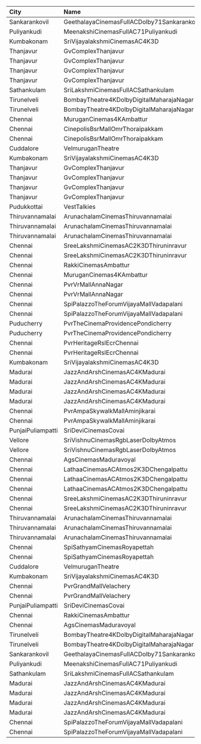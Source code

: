 | City              | Name                                        |  Time | Type         | Price | Capacity | Booked |
| :---------------- | :------------------------------------------ | ----: | :----------- | ----: | -------: | -----: |
| Sankarankovil     | GeethalayaCinemasFullACDolby71Sankarankovil | 11:00 | FirstClass   |  120₹ |      374 |     23 |
| Puliyankudi       | MeenakshiCinemasFullAC71Puliyankudi         | 11:00 | FirstClass   |  110₹ |      244 |     24 |
| Kumbakonam        | SriVijayalakshmiCinemasAC4K3D               | 11:15 | FirstClass   |  120₹ |      414 |    414 |
| Thanjavur         | GvComplexThanjavur                          | 11:15 | BoxA         |  130₹ |       11 |     11 |
| Thanjavur         | GvComplexThanjavur                          | 11:15 | BoxB         |  130₹ |       11 |     11 |
| Thanjavur         | GvComplexThanjavur                          | 11:15 | I            |  120₹ |      156 |     91 |
| Thanjavur         | GvComplexThanjavur                          | 11:15 | Ii           |  100₹ |       60 |     30 |
| Sathankulam       | SriLakshmiCinemasFullACSathankulam          | 11:15 | FirstClass   |  120₹ |      200 |     22 |
| Tirunelveli       | BombayTheatre4KDolbyDigitalMaharajaNagar    | 11:30 | Balcony      |  150₹ |      163 |     50 |
| Tirunelveli       | BombayTheatre4KDolbyDigitalMaharajaNagar    | 11:30 | FirstClass   |  130₹ |      213 |     51 |
| Chennai           | MuruganCinemas4KAmbattur                    | 11:40 | Diamond      |  110₹ |       80 |      4 |
| Chennai           | CinepolisBsrMallOmrThoraipakkam             | 13:00 | Normal       |   60₹ |        9 |      7 |
| Chennai           | CinepolisBsrMallOmrThoraipakkam             | 13:00 | Executive    |  153₹ |       79 |      8 |
| Cuddalore         | VelmuruganTheatre                           | 14:15 | 2SecondClass |  100₹ |      104 |      2 |
| Kumbakonam        | SriVijayalakshmiCinemasAC4K3D               | 14:15 | FirstClass   |  120₹ |      414 |    414 |
| Thanjavur         | GvComplexThanjavur                          | 14:30 | BoxA         |  130₹ |       11 |     11 |
| Thanjavur         | GvComplexThanjavur                          | 14:30 | BoxB         |  130₹ |       11 |     11 |
| Thanjavur         | GvComplexThanjavur                          | 14:30 | I            |  120₹ |      156 |     98 |
| Thanjavur         | GvComplexThanjavur                          | 14:30 | Ii           |  100₹ |       60 |     30 |
| Pudukkottai       | VestTalkies                                 | 14:30 | FirstClass   |  120₹ |      191 |      2 |
| Thiruvannamalai   | ArunachalamCinemasThiruvannamalai           | 14:30 | FirstClass   |  100₹ |       50 |     26 |
| Thiruvannamalai   | ArunachalamCinemasThiruvannamalai           | 14:30 | SecondClass  |   80₹ |       94 |     52 |
| Thiruvannamalai   | ArunachalamCinemasThiruvannamalai           | 14:30 | ThirdClass   |   80₹ |       95 |     39 |
| Chennai           | SreeLakshmiCinemasAC2K3DThiruninravur       | 14:45 | Balcony      |  110₹ |      158 |      2 |
| Chennai           | SreeLakshmiCinemasAC2K3DThiruninravur       | 14:45 | FirstClass   |  100₹ |      414 |     12 |
| Chennai           | RakkiCinemasAmbattur                        | 15:00 | Executive    |  110₹ |      131 |      3 |
| Chennai           | MuruganCinemas4KAmbattur                    | 15:05 | Diamond      |  110₹ |       80 |      2 |
| Chennai           | PvrVrMallAnnaNagar                          | 15:20 | Classic      |   60₹ |       17 |     16 |
| Chennai           | PvrVrMallAnnaNagar                          | 15:20 | Prime        |  191₹ |       70 |     28 |
| Chennai           | SpiPalazzoTheForumVijayaMallVadapalani      | 15:30 | Elite        |  191₹ |      134 |     26 |
| Chennai           | SpiPalazzoTheForumVijayaMallVadapalani      | 15:30 | Budget       |   60₹ |       16 |     10 |
| Puducherry        | PvrTheCinemaProvidencePondicherry           | 15:40 | Elite        |  150₹ |      167 |     14 |
| Puducherry        | PvrTheCinemaProvidencePondicherry           | 15:40 | Premium      |  110₹ |       62 |     12 |
| Chennai           | PvrHeritageRslEcrChennai                    | 16:20 | Classic      |   60₹ |       11 |     11 |
| Chennai           | PvrHeritageRslEcrChennai                    | 16:20 | Prime        |  153₹ |       99 |     54 |
| Kumbakonam        | SriVijayalakshmiCinemasAC4K3D               | 18:15 | FirstClass   |  120₹ |      414 |    414 |
| Madurai           | JazzAndArshCinemasAC4KMadurai               | 18:30 | Platinum     |  150₹ |      229 |    115 |
| Madurai           | JazzAndArshCinemasAC4KMadurai               | 18:30 | Gold         |  110₹ |      268 |    134 |
| Madurai           | JazzAndArshCinemasAC4KMadurai               | 18:30 | Silver       |  110₹ |      154 |     77 |
| Madurai           | JazzAndArshCinemasAC4KMadurai               | 18:30 | Basic        |  110₹ |       73 |     37 |
| Chennai           | PvrAmpaSkywalkMallAminjikarai               | 18:40 | Classic      |   60₹ |       16 |     13 |
| Chennai           | PvrAmpaSkywalkMallAminjikarai               | 18:40 | Prime        |  153₹ |       89 |      5 |
| PunjaiPuliampatti | SriDeviCinemasCovai                         | 18:45 | FirstClass   |  100₹ |       67 |     34 |
| Vellore           | SriVishnuCinemasRgbLaserDolbyAtmos          | 18:45 | Box          |  130₹ |       18 |      9 |
| Vellore           | SriVishnuCinemasRgbLaserDolbyAtmos          | 18:45 | Gold         |  110₹ |      247 |    133 |
| Chennai           | AgsCinemasMaduravoyal                       | 19:35 | Diamond      |  150₹ |      119 |      5 |
| Chennai           | LathaaCinemasACAtmos2K3DChengalpattu        | 21:30 | Boxa         |  150₹ |       45 |     45 |
| Chennai           | LathaaCinemasACAtmos2K3DChengalpattu        | 21:30 | Boxb         |  150₹ |       15 |     15 |
| Chennai           | LathaaCinemasACAtmos2K3DChengalpattu        | 21:30 | First        |  120₹ |      381 |    231 |
| Chennai           | SreeLakshmiCinemasAC2K3DThiruninravur       | 21:45 | Balcony      |  110₹ |      158 |    158 |
| Chennai           | SreeLakshmiCinemasAC2K3DThiruninravur       | 21:45 | FirstClass   |  100₹ |      414 |     12 |
| Thiruvannamalai   | ArunachalamCinemasThiruvannamalai           | 21:45 | FirstClass   |  100₹ |       50 |     26 |
| Thiruvannamalai   | ArunachalamCinemasThiruvannamalai           | 21:45 | SecondClass  |   80₹ |       94 |     52 |
| Thiruvannamalai   | ArunachalamCinemasThiruvannamalai           | 21:45 | ThirdClass   |   80₹ |       95 |     39 |
| Chennai           | SpiSathyamCinemasRoyapettah                 | 22:00 | Budget       |   60₹ |       12 |      6 |
| Chennai           | SpiSathyamCinemasRoyapettah                 | 22:00 | Elite        |  191₹ |      102 |     71 |
| Cuddalore         | VelmuruganTheatre                           | 22:00 | 2SecondClass |  100₹ |      104 |      1 |
| Kumbakonam        | SriVijayalakshmiCinemasAC4K3D               | 22:00 | FirstClass   |  120₹ |      414 |    414 |
| Chennai           | PvrGrandMallVelachery                       | 22:00 | Classic      |   60₹ |       14 |     14 |
| Chennai           | PvrGrandMallVelachery                       | 22:00 | Prime        |  153₹ |      114 |     27 |
| PunjaiPuliampatti | SriDeviCinemasCovai                         | 22:15 | FirstClass   |  100₹ |       67 |     37 |
| Chennai           | RakkiCinemasAmbattur                        | 22:15 | Executive    |  110₹ |      131 |      2 |
| Chennai           | AgsCinemasMaduravoyal                       | 22:30 | Diamond      |  150₹ |      119 |      2 |
| Tirunelveli       | BombayTheatre4KDolbyDigitalMaharajaNagar    | 22:30 | Balcony      |  150₹ |      163 |     50 |
| Tirunelveli       | BombayTheatre4KDolbyDigitalMaharajaNagar    | 22:30 | FirstClass   |  130₹ |      213 |     51 |
| Sankarankovil     | GeethalayaCinemasFullACDolby71Sankarankovil | 22:30 | FirstClass   |  120₹ |      374 |     23 |
| Puliyankudi       | MeenakshiCinemasFullAC71Puliyankudi         | 22:30 | FirstClass   |  110₹ |      244 |     24 |
| Sathankulam       | SriLakshmiCinemasFullACSathankulam          | 22:30 | FirstClass   |  120₹ |      200 |     22 |
| Madurai           | JazzAndArshCinemasAC4KMadurai               | 22:30 | Platinum     |  150₹ |      229 |    164 |
| Madurai           | JazzAndArshCinemasAC4KMadurai               | 22:30 | Gold         |  110₹ |      268 |    134 |
| Madurai           | JazzAndArshCinemasAC4KMadurai               | 22:30 | Silver       |  110₹ |      154 |     77 |
| Madurai           | JazzAndArshCinemasAC4KMadurai               | 22:30 | Basic        |  110₹ |       73 |     37 |
| Chennai           | SpiPalazzoTheForumVijayaMallVadapalani      | 22:45 | Elite        |  191₹ |      134 |     58 |
| Chennai           | SpiPalazzoTheForumVijayaMallVadapalani      | 22:45 | Budget       |   60₹ |       16 |     16 |